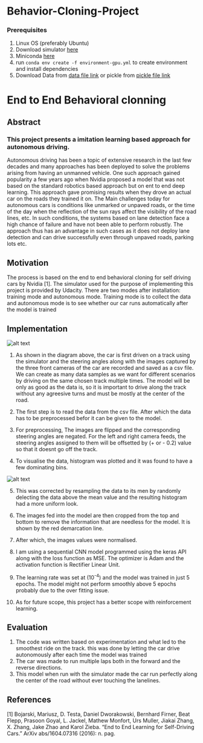 # Behavior-Cloning-Project

### Prerequisites
1. Linux OS (preferably Ubuntu)
2. Download simulator [here](https://s3-us-west-1.amazonaws.com/udacity-selfdrivingcar/Term1-Sim/term1-simulator-linux.zip)
3. Miniconda [here](https://repo.continuum.io/miniconda/Miniconda3-latest-Linux-x86_64.sh)
4. run `conda env create -f environment-gpu.yml` to create environment and install dependencies
5. Download Data from [data file link](https://duckduckgo.com) or pickle from [pickle file link]()


# End to End Behavioral clonning 
## Abstract
### This project presents a imitation learning based approach for autonomous driving.
Autonomous driving has been a topic of extensive research in the last few decades and many approaches has been deployed to solve the problems arising from having an unmanned vehicle. One such approach gained popularity a few years ago when Nvidia proposed a model that was not based on the standard robotics based approach but on ent to end deep learning. This approach gave promising results when they drove an actual car on the roads they trained it on. 
The Main challenges today for autonomous cars is conditions like unmarked or unpaved roads, or the time of the day when the reflection of the sun rays affect the visibility of the road lines, etc. In such conditions, the systems based on lane detection face a high chance of failure and have not been able to perform robustly. The approach thus has an advantage in such cases as it does not deploy lane detection and can drive successfully even through unpaved roads, parking lots etc.


<!-- ![alt text](./hist_before.png "Title") -->
## Motivation

The process is based on the end to end behavioral cloning for self driving cars by Nvidia [1].  The simulator used for the purpose of implementing this project is provided by Udacity. There are two modes after installation: training mode and autonomous mode.
Training mode is to collect the data and autonomous mode is to see whether our car runs automatically after the model is trained

## Implementation
![alt text](./pop.png "Title")
1. As shown in the diagram above, the car is first driven on a track using the simulator and the steering angles along with the images captured by the three front cameras of the car are recorded and saved as a csv file. We can create as many data samples as we want for different scenarios by driving on the same chosen track multiple times.
The model will be only as good as the data is, so it is important to drive along the track without any agreesive turns and must be mostly at the center of the road.

2. The first step is to read the data from the csv file. After which the data has to be preprocessed befor it can be given to the model.

3. For preprocessing, The images are flipped and the corresponding steering angles are negated. For the left and right camera feeds, the steering angles assigned to them will be offsetted by (+ or - 0.2) value so that it doesnt go off the track.
4. To visualise the data, histogram was plotted and it was found to have a few dominating bins. 

![alt text](./hist_before.png "Title")

5. This was corrected by resampling the data to its men by randomly delecting the data above the mean value and the resulting histogram had a more uniform look.
6. The images fed into the model are then cropped from the top and bottom to remove the information that are needless for the model. It is shown by the red demarcation line.
   
7.  After which, the images values were normalised.
8.  I am using a sequential CNN model programmed using the keras API along with the loss function as MSE. The optimizer is Adam and the activation function is Rectifier Linear Unit.
9.  The learning rate was set at (10<sup>-4</sup>) and the model was trained in just 5 epochs. The model might not perform smoothly above 5 epochs probably due to the over fitting issue.
10.  As for future scope, this project has a better scope with reinforcement learning.

## Evaluation

1. The code was written based on experimentation and what led to the smoothest ride on the track. this was done by letting the car drive autonomously after each time the model was trained
2. The car was made to run multiple laps both in the forward and the reverse directions. 
3. This model when run with the simulator made the car run perfectly along the center of the road without ever touching the lanelines.

## References
[1] Bojarski, Mariusz, D. Testa, Daniel Dworakowski, Bernhard Firner, Beat Flepp, Prasoon Goyal, L. Jackel, Mathew Monfort, Urs Muller, Jiakai Zhang, X. Zhang, Jake Zhao and Karol Zieba. “End to End Learning for Self-Driving Cars.” ArXiv abs/1604.07316 (2016): n. pag.
